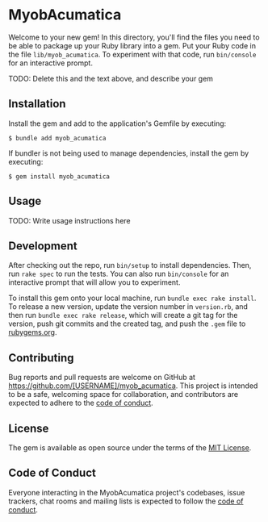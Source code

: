 # MyobAcumatica

Welcome to your new gem! In this directory, you'll find the files you need to be able to package up your Ruby library into a gem. Put your Ruby code in the file `lib/myob_acumatica`. To experiment with that code, run `bin/console` for an interactive prompt.

TODO: Delete this and the text above, and describe your gem

## Installation

Install the gem and add to the application's Gemfile by executing:

    $ bundle add myob_acumatica

If bundler is not being used to manage dependencies, install the gem by executing:

    $ gem install myob_acumatica

## Usage

TODO: Write usage instructions here

## Development

After checking out the repo, run `bin/setup` to install dependencies. Then, run `rake spec` to run the tests. You can also run `bin/console` for an interactive prompt that will allow you to experiment.

To install this gem onto your local machine, run `bundle exec rake install`. To release a new version, update the version number in `version.rb`, and then run `bundle exec rake release`, which will create a git tag for the version, push git commits and the created tag, and push the `.gem` file to [rubygems.org](https://rubygems.org).

## Contributing

Bug reports and pull requests are welcome on GitHub at https://github.com/[USERNAME]/myob_acumatica. This project is intended to be a safe, welcoming space for collaboration, and contributors are expected to adhere to the [code of conduct](https://github.com/[USERNAME]/myob_acumatica/blob/master/CODE_OF_CONDUCT.md).

## License

The gem is available as open source under the terms of the [MIT License](https://opensource.org/licenses/MIT).

## Code of Conduct

Everyone interacting in the MyobAcumatica project's codebases, issue trackers, chat rooms and mailing lists is expected to follow the [code of conduct](https://github.com/[USERNAME]/myob_acumatica/blob/master/CODE_OF_CONDUCT.md).
